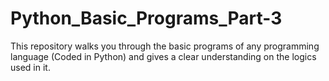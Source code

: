# Python_Basic_Programs_Part-3
This repository walks you through the basic programs of any programming language (Coded in Python) and gives a clear understanding on the logics used in it.
